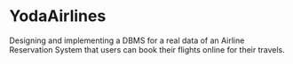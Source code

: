 # YodaAirlines
Designing and implementing a DBMS for a real data of an Airline Reservation System that users can book their flights online for their travels.
